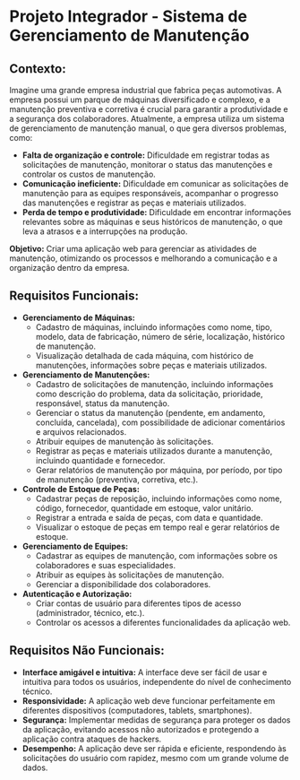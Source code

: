# Projeto Integrador - Sistema de Gerenciamento de Manutenção

## **Contexto:**

Imagine uma grande empresa industrial que fabrica peças automotivas. A empresa possui um parque de máquinas diversificado e complexo, e a manutenção preventiva e corretiva é crucial para garantir a produtividade e a segurança dos colaboradores. Atualmente, a empresa utiliza um sistema de gerenciamento de manutenção manual, o que gera diversos problemas, como:

- **Falta de organização e controle:** Dificuldade em registrar todas as solicitações de manutenção, monitorar o status das manutenções e controlar os custos de manutenção.
- **Comunicação ineficiente:** Dificuldade em comunicar as solicitações de manutenção para as equipes responsáveis, acompanhar o progresso das manutenções e registrar as peças e materiais utilizados.
- **Perda de tempo e produtividade:** Dificuldade em encontrar informações relevantes sobre as máquinas e seus históricos de manutenção, o que leva a atrasos e a interrupções na produção.

**Objetivo:** Criar uma aplicação web para gerenciar as atividades de manutenção, otimizando os processos e melhorando a comunicação e a organização dentro da empresa.

## **Requisitos Funcionais:**

- **Gerenciamento de Máquinas:**
    - Cadastro de máquinas, incluindo informações como nome, tipo, modelo, data de fabricação, número de série, localização, histórico de manutenção.
    - Visualização detalhada de cada máquina, com histórico de manutenções, informações sobre peças e materiais utilizados.
- **Gerenciamento de Manutenções:**
    - Cadastro de solicitações de manutenção, incluindo informações como descrição do problema, data da solicitação, prioridade, responsável, status da manutenção.
    - Gerenciar o status da manutenção (pendente, em andamento, concluída, cancelada), com possibilidade de adicionar comentários e arquivos relacionados.
    - Atribuir equipes de manutenção às solicitações.
    - Registrar as peças e materiais utilizados durante a manutenção, incluindo quantidade e fornecedor.
    - Gerar relatórios de manutenção por máquina, por período, por tipo de manutenção (preventiva, corretiva, etc.).
- **Controle de Estoque de Peças:**
    - Cadastrar peças de reposição, incluindo informações como nome, código, fornecedor, quantidade em estoque, valor unitário.
    - Registrar a entrada e saída de peças, com data e quantidade.
    - Visualizar o estoque de peças em tempo real e gerar relatórios de estoque.
- **Gerenciamento de Equipes:**
    - Cadastrar as equipes de manutenção, com informações sobre os colaboradores e suas especialidades.
    - Atribuir as equipes às solicitações de manutenção.
    - Gerenciar a disponibilidade dos colaboradores.
- **Autenticação e Autorização:**
    - Criar contas de usuário para diferentes tipos de acesso (administrador, técnico, etc.).
    - Controlar os acessos a diferentes funcionalidades da aplicação web.

## **Requisitos Não Funcionais:**

- **Interface amigável e intuitiva:** A interface deve ser fácil de usar e intuitiva para todos os usuários, independente do nível de conhecimento técnico.
- **Responsividade:** A aplicação web deve funcionar perfeitamente em diferentes dispositivos (computadores, tablets, smartphones).
- **Segurança:** Implementar medidas de segurança para proteger os dados da aplicação, evitando acessos não autorizados e protegendo a aplicação contra ataques de hackers.
- **Desempenho:** A aplicação deve ser rápida e eficiente, respondendo às solicitações do usuário com rapidez, mesmo com um grande volume de dados.
